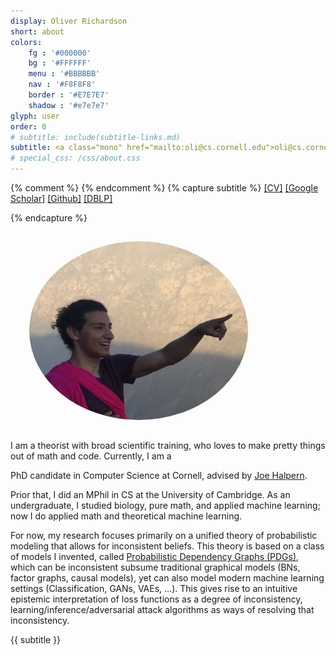 ```yaml
---
display: Oliver Richardson
short: about
colors:
    fg : '#000000'
    bg : '#FFFFFF'
    menu : '#BBBBBB'
    nav : '#F8F8F8'
    border : '#E7E7E7'
    shadow : '#e7e7e7'
glyph: user
order: 0
# subtitle: include(subtitle-links.md)
subtitle: <a class="mono" href="mailto:oli@cs.cornell.edu">oli@cs.cornell.edu</a>
# special_css: /css/about.css
---
```


{% comment %}
{% endcomment %}
{% capture subtitle %}
[[CV]](/files/cv.pdf)
[[Google Scholar]](https://scholar.google.com/citations?user=5_yI4jIAAAAJ)
[[Github]](https://github.com/orichardson)
[[DBLP]](https://dblp.org/pid/281/7499.html)
<!-- [[Twitter]]()
[[Instagram]]() -->
{% endcapture %}

<div class="portrait">
<!-- ![portrait](/images/me-1.jpg) -->
<!-- <img src="/images/me-1-cropped.jpg" style="width:200px;float:right;margin-left:15px;border-radius:50%;"/> -->
<!-- <img src="/images/me-2-cropped.jpg" style="width:25vw; margin-left:15px;border-radius:50%;"/> -->
<!-- <img src="/images/me-3-cropped.jpg" style="width:350px;float:right;margin:15px;border-radius:50%;"/> -->
<!-- <img src="/images/me-3-cropped.jpg" style="width:350px;margin:15px;border-radius:50%;"/> -->
<img src="/images/me-3--crop2.jpg" style="width:350px;margin:15px;margin-left:30px;border-radius:50%;"/>
</div>

I am a theorist with broad scientific training, who loves to make pretty things out of math and code.
Currently, I am a 
<!-- fifth-year -->
PhD candidate in Computer Science at Cornell, advised by 
[Joe Halpern](http://www.cs.cornell.edu/home/halpern).
<!-- I am a theorist, but love to write code. -->
 <!-- with broad mathematical and scientific training. -->
Prior that, I did an MPhil in CS at the University of Cambridge.
As an undergraduate, I studied biology, pure math, and applied machine learning;
now I do applied math and theoretical machine learning.

<!-- I have broad interests and broad technical expertise. -->

For now, my research focuses primarily on a unified theory of probabilistic modeling that allows
for inconsistent beliefs. This theory is based on a class of models I invented, called
[Probabilistic Dependency Graphs (PDGs)](https://orichardson.github.io/pdg/), which can be inconsistent
subsume traditional graphical models (BNs, factor graphs, causal models), yet can also model modern machine learning settings (Classification, GANs, VAEs, ...).  This gives rise to an intuitive epistemic interpretation of loss functions as a degree of inconsistency, learning/inference/adversarial attack algorithms as ways of resolving that inconsistency. 

<!-- Critically, PDGs can contain inconsistent probabilistic information, and that degree of inconsistency
turns out to be quite important. -->

{{ subtitle }}


